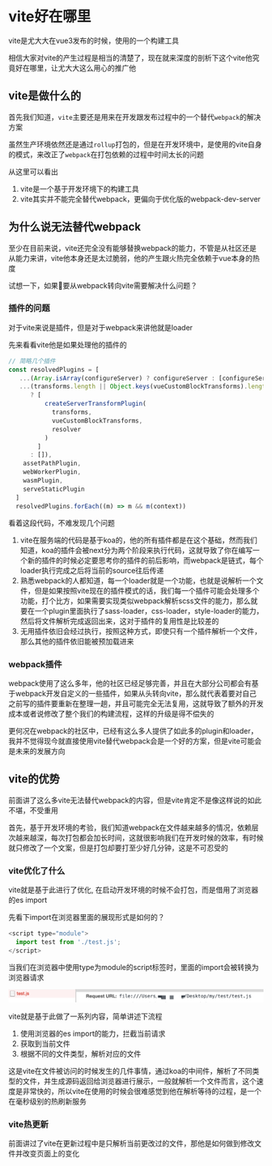 # vite好在哪里

vite是尤大大在vue3发布的时候，使用的一个构建工具

相信大家对vite的产生过程是相当的清楚了，现在就来深度的剖析下这个vite他究竟好在哪里，让尤大大这么用心的推广他

## vite是做什么的

首先我们知道，`vite`主要还是用来在开发跟发布过程中的一个替代`webpack`的解决方案

虽然生产环境依然还是通过`rollup`打包的，但是在开发环境中，是使用的vite自身的模式，来改正了`webpack`在打包依赖的过程中时间太长的问题

从这里可以看出

1. vite是一个基于开发环境下的构建工具
2. vite其实并不能完全替代webpack，更偏向于优化版的webpack-dev-server

## 为什么说无法替代webpack

至少在目前来说，vite还完全没有能够替换webpack的能力，不管是从社区还是从能力来讲，vite他本身还是太过脆弱，他的产生跟火热完全依赖于vue本身的热度

试想一下，如果要从webpack转向vite需要解决什么问题？

### 插件的问题

对于vite来说是插件，但是对于webpack来讲他就是loader

先来看看vite他是如果处理他的插件的

```javascript
// 简略几个插件
const resolvedPlugins = [
   ...(Array.isArray(configureServer) ? configureServer : [configureServer]),
   ...(transforms.length || Object.keys(vueCustomBlockTransforms).length
      ? [
          createServerTransformPlugin(
            transforms,
            vueCustomBlockTransforms,
            resolver
          )
        ]
      : []),
    assetPathPlugin,
    webWorkerPlugin,
    wasmPlugin,
    serveStaticPlugin
  ]
  resolvedPlugins.forEach((m) => m && m(context))
```

看着这段代码，不难发现几个问题

1. vite在服务端的代码是基于koa的，他的所有插件都是在这个基础，然而我们知道，koa的插件会被next分为两个阶段来执行代码，这就导致了你在编写一个新的插件的时候必定要思考你的插件的前后影响，而webpack是链式，每个loader执行完成之后将当前的source往后传递
2. 熟悉webpack的人都知道，每一个loader就是一个功能，也就是说解析一个文件，但是如果按照vite现在的插件模式的话，我们每一个插件可能会处理多个功能，打个比方，如果需要实现类似webpack解析scss文件的能力，那么就要在一个plugin里面执行了sass-loader，css-loader，style-loader的能力，然后将文件解析完成返回出来，这对于插件的复用性是比较差的
3. 无用插件依旧会经过执行，按照这种方式，即使只有一个插件解析一个文件，那么其他的插件依旧能被预加载进来

### webpack插件

webpack使用了这么多年，他的社区已经足够完善，并且在大部分公司都会有基于webpack开发自定义的一些插件，如果从头转向vite，那么就代表着要对自己之前写的插件要重新在整理一趟，并且可能完全无法复用，这就导致了额外的开发成本或者说修改了整个我们的构建流程，这样的升级是得不偿失的

更何况在webpack的社区中，已经有这么多人提供了如此多的plugin和loader，我并不觉得现今就直接使用vite替代webpack会是一个好的方案，但是vite可能会是未来的发展方向

## vite的优势

前面讲了这么多vite无法替代webpack的内容，但是vite肯定不是像这样说的如此不堪，不受重用

首先，基于开发环境的考验，我们知道webpack在文件越来越多的情况，依赖层次越来越深，每次打包都会加长时间，这就很影响我们在开发时候的效率，有时候就只修改了一个文案，但是打包却要打至少好几分钟，这是不可忍受的

### vite优化了什么

vite就是基于此进行了优化, 在启动开发环境的时候不会打包，而是借用了浏览器的es import

先看下import在浏览器里面的展现形式是如何的？

```javascript
<script type="module">
  import test from './test.js';
</script>
```

当我们在浏览器中使用type为module的script标签时，里面的import会被转换为浏览器请求

![图片](../study/public/image/15.png)

vite就是基于此做了一系列内容，简单讲述下流程

1. 使用浏览器的es import的能力，拦截当前请求
2. 获取到当前文件
3. 根据不同的文件类型，解析对应的文件

这是vite在文件被访问的时候发生的几件事情，通过koa的中间件，解析了不同类型的文件，并生成源码返回给浏览器进行展示，一般就解析一个文件而言，这个速度是非常快的，所以vite在使用的时候会很难感觉到他在解析等待的过程，是一个在毫秒级别的热刷新服务

### vite热更新

前面讲过了vite在更新过程中是只解析当前更改过的文件，那他是如何做到修改文件并改变页面上的变化

